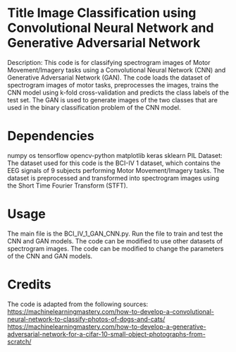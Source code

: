 # Title Image Classification using Convolutional Neural Network and Generative Adversarial Network
Description:
This code is for classifying spectrogram images of Motor Movement/Imagery tasks using a Convolutional Neural Network (CNN) and Generative Adversarial Network (GAN). The code loads the dataset of spectrogram images of motor tasks, preprocesses the images, trains the CNN model using k-fold cross-validation and predicts the class labels of the test set. The GAN is used to generate images of the two classes that are used in the binary classification problem of the CNN model.

# Dependencies
numpy
os
tensorflow
opencv-python
matplotlib
keras
sklearn
PIL
Dataset:
The dataset used for this code is the BCI-IV 1 dataset, which contains the EEG signals of 9 subjects performing Motor Movement/Imagery tasks. The dataset is preprocessed and transformed into spectrogram images using the Short Time Fourier Transform (STFT).

# Usage
The main file is the BCI_IV_1_GAN_CNN.py. Run the file to train and test the CNN and GAN models.
The code can be modified to use other datasets of spectrogram images.
The code can be modified to change the parameters of the CNN and GAN models.

# Credits
The code is adapted from the following sources:
https://machinelearningmastery.com/how-to-develop-a-convolutional-neural-network-to-classify-photos-of-dogs-and-cats/
https://machinelearningmastery.com/how-to-develop-a-generative-adversarial-network-for-a-cifar-10-small-object-photographs-from-scratch/
